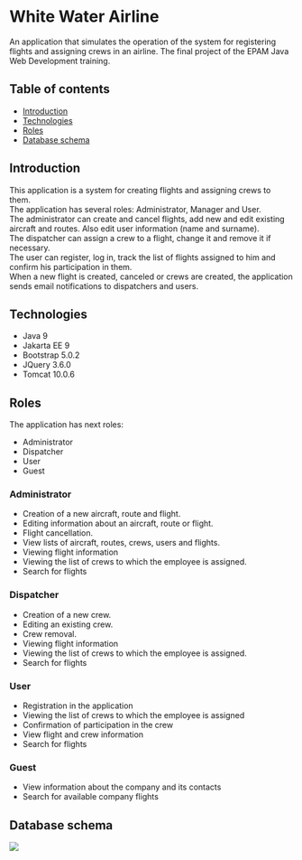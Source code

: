 # White Water Airline

An application that simulates the operation of the system for registering flights and assigning crews in an airline. The final project of the EPAM Java Web Development training.

## Table of contents

- [Introduction](#introduction)
- [Technologies](#technologies)
- [Roles](#roles)
- [Database schema](#database-schema)

## Introduction

This application is a system for creating flights and assigning crews to them.  
The application has several roles: Administrator, Manager and User.  
The administrator can create and cancel flights, add new and edit existing aircraft and routes. Also edit user information (name and surname).  
The dispatcher can assign a crew to a flight, change it and remove it if necessary.  
The user can register, log in, track the list of flights assigned to him and confirm his participation in them.  
When a new flight is created, canceled or crews are created, the application sends email notifications to dispatchers and users.

## Technologies

- Java 9
- Jakarta EE 9
- Bootstrap 5.0.2
- JQuery 3.6.0
- Tomcat 10.0.6

## Roles

The application has next roles:

- Administrator
- Dispatcher
- User
- Guest

### Administrator

- Creation of a new aircraft, route and flight.
- Editing information about an aircraft, route or flight.
- Flight cancellation.
- View lists of aircraft, routes, crews, users and flights.
- Viewing flight information
- Viewing the list of crews to which the employee is assigned.
- Search for flights

### Dispatcher

- Creation of a new crew.
- Editing an existing crew.
- Crew removal.
- Viewing flight information
- Viewing the list of crews to which the employee is assigned.
- Search for flights

### User

- Registration in the application
- Viewing the list of crews to which the employee is assigned
- Confirmation of participation in the crew
- View flight and crew information
- Search for flights

### Guest

- View information about the company and its contacts
- Search for available company flights

## Database schema
![](https://i.imgur.com/pVxRfK7.png)